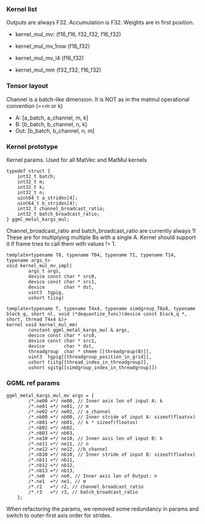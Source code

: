 ### Kernel list

Outputs are always F32. Accumulation is F32. Weights are in first position.
- kernel_mul_mv: (f16_f16, f32_f32, f16_f32)
- kernel_mul_mv_1row (f16_f32)
- kernel_mul_mv_l4 (f16_f32)

- kernel_mul_mm (f32_f32, f16_f32)

### Tensor layout

Channel is a batch-like dimension. It is NOT as in the matmul operational convention (==m or  k)

- A: [a_batch, a_channel, m, k]
- B: [b_batch, b_channel, n, k]
- Out: [b_batch, b_channel, n, m]

### Kernel prototype

Kernel params. Used for all MatVec and MatMul kernels
```
typedef struct {
    int32_t batch;
    int32_t m;
    int32_t k;
    int32_t n;
    uint64_t a_strides[4];
    uint64_t b_strides[4];
    int32_t channel_broadcast_ratio;
    int32_t batch_broadcast_ratio;
} ggml_metal_kargs_mul;
````

Channel_broadcast_ratio and batch_broadcast_ratio are currently always 1!
These are for multiplying multiple Bs with a single A.
Kernel should support it if frame tries to call them with values != 1.

```
template<typename T0, typename T04, typename T1, typename T14, typename args_t>
void kernel_mul_mv_impl(
        args_t args,
        device const char * src0,
        device const char * src1,
        device       char * dst,
        uint3  tgpig,
        ushort tiisg)
```

```
template<typename T, typename T4x4, typename simdgroup_T8x8, typename block_q, short nl, void (*dequantize_func)(device const block_q *, short, thread T4x4 &)>
kernel void kernel_mul_mm(
        constant ggml_metal_kargs_mul & args,
        device const char * src0,
        device const char * src1,
        device       char * dst,
        threadgroup  char * shmem [[threadgroup(0)]],
        uint3  tgpig[[threadgroup_position_in_grid]],
        ushort tiitg[[thread_index_in_threadgroup]],
        ushort sgitg[[simdgroup_index_in_threadgroup]])
```

### GGML ref params

```
ggml_metal_kargs_mul_mv args = {
        /*.ne00 =*/ ne00, // Inner axis len of input A: k
        /*.ne01 =*/ ne01, // m
        /*.ne02 =*/ ne02, // a_channel
        /*.nb00 =*/ nb00, // Inner stride of input A: sizeof(floatxx)
        /*.nb01 =*/ nb01, // k * sizeof(floatxx)
        /*.nb02 =*/ nb02,
        /*.nb03 =*/ nb03,
        /*.ne10 =*/ ne10, // Inner axis len of input B: k
        /*.ne11 =*/ ne11, // n
        /*.ne12 =*/ ne12, //b_channel
        /*.nb10 =*/ nb10, // Inner stride of input B: sizeof(floatxx)
        /*.nb11 =*/ nb11, 
        /*.nb12 =*/ nb12,
        /*.nb13 =*/ nb13,
        /*.ne0  =*/ ne0, // Inner axis len of Output: n
        /*.ne1  =*/ ne1, // m
        /*.r2   =*/ r2, // channel_broadcast_ratio
        /*.r3   =*/ r3, // batch_broadcast_ratio
    };
```

When refactoring the params, we removed some redundancy in params and switch to outer-first axis order for strides.
